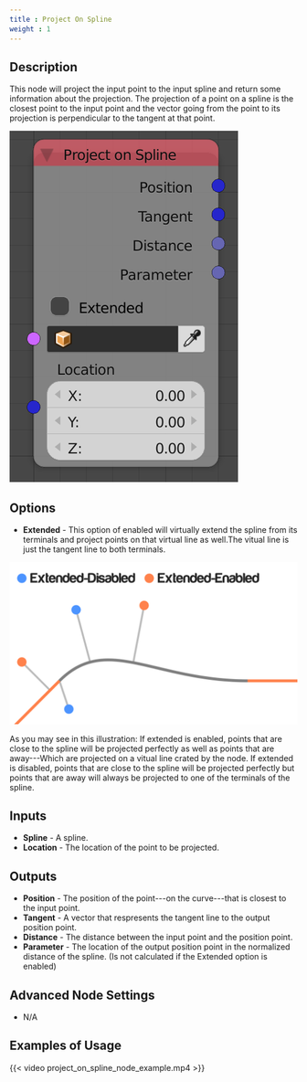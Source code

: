 ```yaml
---
title : Project On Spline
weight : 1
---
```


## Description

This node will project the input point to the input spline and return
some information about the projection. The projection of a point on a
spline is the closest point to the input point and the vector going from
the point to its projection is perpendicular to the tangent at that
point.

![image](project_on_spline_node.png)

## Options

- **Extended** - This option of enabled will virtually extend the
    spline from its terminals and project points on that virtual line as
    well.The vitual line is just the tangent line to both terminals.

![image](project_on_spline_node_illustration.png)

As you may see in this illustration: If extended is enabled, points that
are close to the spline will be projected perfectly as well as points
that are away---Which are projected on a vitual line crated by the node.
If extended is disabled, points that are close to the spline will be
projected perfectly but points that are away will always be projected to
one of the terminals of the spline.

## Inputs

- **Spline** - A spline.
- **Location** - The location of the point to be projected.

## Outputs

- **Position** - The position of the point---on the curve---that is
    closest to the input point.
- **Tangent** - A vector that respresents the tangent line to the
    output position point.
- **Distance** - The distance between the input point and the position
    point.
- **Parameter** - The location of the output position point in the
    normalized distance of the spline. (Is not calculated if the
    Extended option is enabled)

## Advanced Node Settings

- N/A

## Examples of Usage

{{< video project_on_spline_node_example.mp4 >}}

